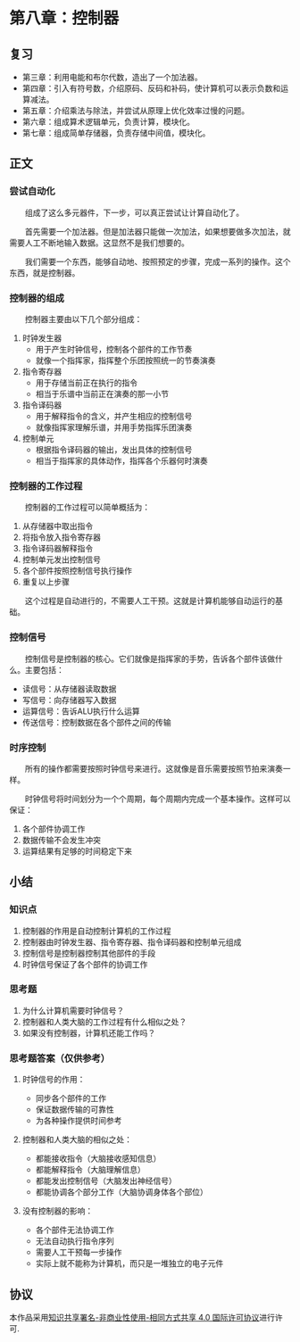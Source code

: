 # 第八章：控制器

## 复习

- 第三章：利用电能和布尔代数，造出了一个加法器。
- 第四章：引入有符号数，介绍原码、反码和补码，使计算机可以表示负数和运算减法。
- 第五章：介绍乘法与除法，并尝试从原理上优化效率过慢的问题。
- 第六章：组成算术逻辑单元，负责计算，模块化。
- 第七章：组成简单存储器，负责存储中间值，模块化。

## 正文

### 尝试自动化

　　组成了这么多元器件，下一步，可以真正尝试让计算自动化了。

　　首先需要一个加法器。但是加法器只能做一次加法，如果想要做多次加法，就需要人工不断地输入数据。这显然不是我们想要的。

　　我们需要一个东西，能够自动地、按照预定的步骤，完成一系列的操作。这个东西，就是控制器。

### 控制器的组成

　　控制器主要由以下几个部分组成：

1. 时钟发生器
   - 用于产生时钟信号，控制各个部件的工作节奏
   - 就像一个指挥家，指挥整个乐团按照统一的节奏演奏
2. 指令寄存器
   - 用于存储当前正在执行的指令
   - 相当于乐谱中当前正在演奏的那一小节
3. 指令译码器
   - 用于解释指令的含义，并产生相应的控制信号
   - 就像指挥家理解乐谱，并用手势指挥乐团演奏
4. 控制单元
   - 根据指令译码器的输出，发出具体的控制信号
   - 相当于指挥家的具体动作，指挥各个乐器何时演奏

### 控制器的工作过程

　　控制器的工作过程可以简单概括为：

1. 从存储器中取出指令
2. 将指令放入指令寄存器
3. 指令译码器解释指令
4. 控制单元发出控制信号
5. 各个部件按照控制信号执行操作
6. 重复以上步骤

　　这个过程是自动进行的，不需要人工干预。这就是计算机能够自动运行的基础。

### 控制信号

　　控制信号是控制器的核心。它们就像是指挥家的手势，告诉各个部件该做什么。主要包括：

- 读信号：从存储器读取数据
- 写信号：向存储器写入数据
- 运算信号：告诉ALU执行什么运算
- 传送信号：控制数据在各个部件之间的传输

### 时序控制

　　所有的操作都需要按照时钟信号来进行。这就像是音乐需要按照节拍来演奏一样。

　　时钟信号将时间划分为一个个周期，每个周期内完成一个基本操作。这样可以保证：

1. 各个部件协调工作
2. 数据传输不会发生冲突
3. 运算结果有足够的时间稳定下来

## 小结

### 知识点

1. 控制器的作用是自动控制计算机的工作过程
2. 控制器由时钟发生器、指令寄存器、指令译码器和控制单元组成
3. 控制信号是控制器控制其他部件的手段
4. 时钟信号保证了各个部件的协调工作

### 思考题

1. 为什么计算机需要时钟信号？
2. 控制器和人类大脑的工作过程有什么相似之处？
3. 如果没有控制器，计算机还能工作吗？

### 思考题答案（仅供参考）

1. 时钟信号的作用：
   - 同步各个部件的工作
   - 保证数据传输的可靠性
   - 为各种操作提供时间参考

2. 控制器和人类大脑的相似之处：
   - 都能接收指令（大脑接收感知信息）
   - 都能解释指令（大脑理解信息）
   - 都能发出控制信号（大脑发出神经信号）
   - 都能协调各个部分工作（大脑协调身体各个部位）

3. 没有控制器的影响：
   - 各个部件无法协调工作
   - 无法自动执行指令序列
   - 需要人工干预每一步操作
   - 实际上就不能称为计算机，而只是一堆独立的电子元件

## 协议

本作品采用[知识共享署名-非商业性使用-相同方式共享 4.0 国际许可协议](https://creativecommons.org/licenses/by-nc-sa/4.0/deed.zh)进行许可.